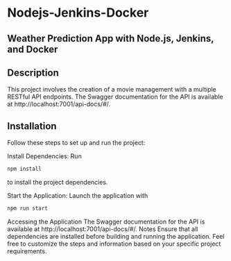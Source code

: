 # Nodejs-Jenkins-Docker

## Weather Prediction App with Node.js, Jenkins, and Docker

## Description

This project involves the creation of a movie management with a multiple RESTful API endpoints.
The Swagger documentation for the API is available at
http://localhost:7001/api-docs/#/.

## Installation

Follow these steps to set up and run the project:

Install Dependencies:
Run

```sh
npm install
```

to install the project dependencies.

Start the Application:
Launch the application with

```sh
npm run start
```

Accessing the Application
The Swagger documentation for the API is available at http://localhost:7001/api-docs/#/.
Notes
Ensure that all dependencies are installed before building and running the application.
Feel free to customize the steps and information based on your specific project requirements.
